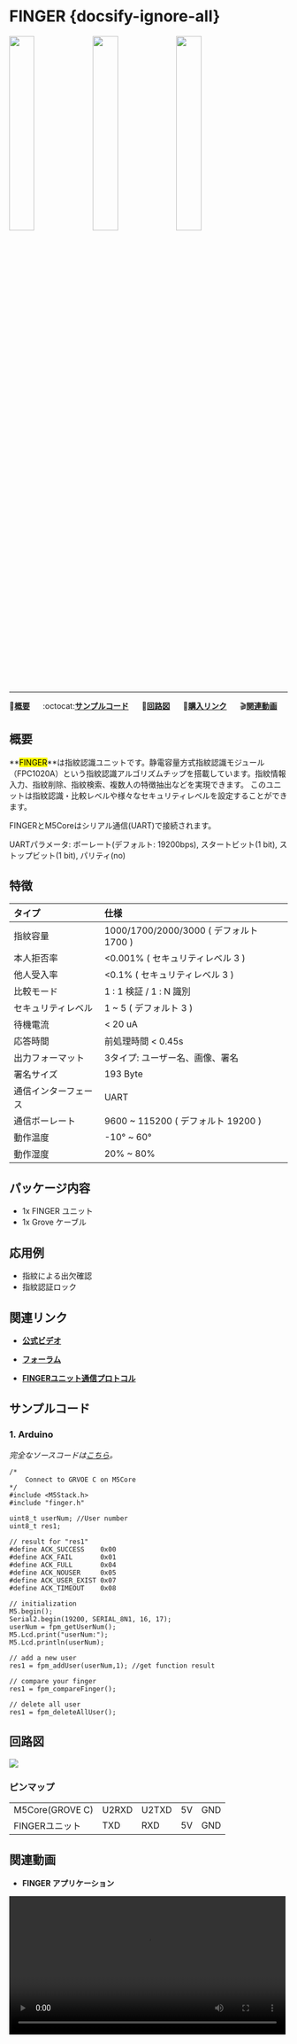 # FINGER {docsify-ignore-all}

<img src="assets/img/product_pics/unit/unit_finger_01.png" width="30%" height="30%"><img src="assets/img/product_pics/unit/unit_finger_02.png" width="30%" height="30%"><img src="assets/img/product_pics/unit/unit_finger_grove_c.png" width="30%" height="30%">

***

:memo:**[概要](#概要)**&nbsp;&nbsp;&nbsp;&nbsp;&nbsp;&nbsp;:octocat:**[サンプルコード](#サンプルコード)**&nbsp;&nbsp;&nbsp;&nbsp;&nbsp;&nbsp;:electric_plug:**[回路図](#回路図)**&nbsp;&nbsp;&nbsp;&nbsp;&nbsp;&nbsp;🛒**[購入リンク](https://www.aliexpress.com/item/M5Stack-Official-Finger-Print-Unit-FPC1020A-Capacitive-Fingerprint-Identification-Module-Grove-Cable-UART-Interface-for-ESP32/32966642182.html)**&nbsp;&nbsp;&nbsp;&nbsp;&nbsp;&nbsp;:clapper:**[関連動画](#関連動画)**

## 概要

**<mark>FINGER</mark>**は指紋認識ユニットです。静電容量方式指紋認識モジュール（FPC1020A）という指紋認識アルゴリズムチップを搭載しています。指紋情報入力、指紋削除、指紋検索、複数人の特徴抽出などを実現できます。 このユニットは指紋認識・比較レベルや様々なセキュリティレベルを設定することができます。

FINGERとM5Coreはシリアル通信(UART)で接続されます。

UARTパラメータ: ボーレート(デフォルト: 19200bps), スタートビット(1 bit), ストップビット(1 bit), パリティ(no)

## 特徴
| タイプ | 仕様 |
|:-|:-|
| 指紋容量 | 1000/1700/2000/3000 ( デフォルト 1700 ) |
| 本人拒否率 | <0.001%  ( セキュリティレベル 3 ) |
| 他人受入率 | <0.1%  ( セキュリティレベル 3 ) |
| 比較モード | 1 : 1 検証 / 1 : N 識別 |
| セキュリティレベル | 1 ~ 5 ( デフォルト 3 ) |
| 待機電流 | < 20 uA |
| 応答時間 | 前処理時間 < 0.45s |
| 出力フォーマット | 3タイプ: ユーザー名、画像、署名 |
| 署名サイズ | 193 Byte |
| 通信インターフェース | UART |
| 通信ボーレート | 9600 ~ 115200 ( デフォルト 19200 ) |
| 動作温度 | -10° ~ 60° |
| 動作湿度 | 20% ~ 80% |

## パッケージ内容

- 1x FINGER ユニット
- 1x Grove ケーブル

## 応用例

- 指紋による出欠確認
- 指紋認証ロック

## 関連リンク

- **[公式ビデオ](https://www.youtube.com/channel/UCozgFVglWYQXbvTmGyS739w)**

- **[フォーラム](http://forum.m5stack.com/)**

- **[FINGERユニット通信プロトコル](https://github.com/m5stack/M5-Schematic/blob/master/Units/finger/biovo_fingerprint_Protocol_en.DOC)**

## サンプルコード

### 1. Arduino

*完全なソースコードは[こちら](https://github.com/m5stack/M5-ProductExampleCodes/tree/master/Unit/FINGER/Arduino)。*

```clike
/*
    Connect to GRVOE C on M5Core
*/
#include <M5Stack.h>
#include "finger.h"

uint8_t userNum; //User number
uint8_t res1;

// result for "res1"
#define ACK_SUCCESS    0x00
#define ACK_FAIL       0x01
#define ACK_FULL       0x04
#define ACK_NOUSER     0x05
#define ACK_USER_EXIST 0x07
#define ACK_TIMEOUT    0x08

// initialization
M5.begin();
Serial2.begin(19200, SERIAL_8N1, 16, 17);
userNum = fpm_getUserNum();
M5.Lcd.print("userNum:");
M5.Lcd.println(userNum);

// add a new user
res1 = fpm_addUser(userNum,1); //get function result

// compare your finger
res1 = fpm_compareFinger();

// delete all user
res1 = fpm_deleteAllUser();
```

## 回路図

<img src="assets/img/product_pics/unit/finger_sch.JPG">

### ピンマップ

<table>
<tr><td>M5Core(GROVE C)</td><td>U2RXD</td><td>U2TXD</td><td>5V</td><td>GND</td></tr>
 <tr><td>FINGERユニット</td><td>TXD</td><td>RXD</td><td>5V</td><td>GND</td></tr>
</table>

## 関連動画

- **FINGER アプリケーション**

<video width="500" controls>
    <source src="https://m5stack.oss-cn-shenzhen.aliyuncs.com/video/Blog/Twitch201901/Fingerprint%20Unit.mp4" type="video/mp4">
</video>